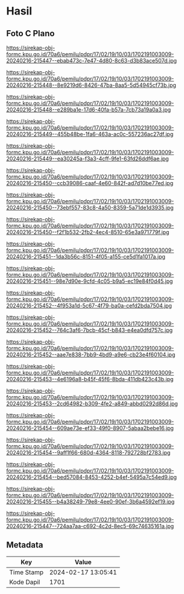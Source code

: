 # Hasil

## Foto C Plano

https://sirekap-obj-formc.kpu.go.id/70a6/pemilu/pdpr/17/02/19/10/03/1702191003009-20240216-215447--ebab473c-7e47-4d80-8c63-d3b83ace507d.jpg

https://sirekap-obj-formc.kpu.go.id/70a6/pemilu/pdpr/17/02/19/10/03/1702191003009-20240216-215448--8e9219d6-8426-47ba-8aa5-5d54945cf73b.jpg

https://sirekap-obj-formc.kpu.go.id/70a6/pemilu/pdpr/17/02/19/10/03/1702191003009-20240216-215448--e289ba1e-17d6-40fa-b57a-7cb73a19a0a3.jpg

https://sirekap-obj-formc.kpu.go.id/70a6/pemilu/pdpr/17/02/19/10/03/1702191003009-20240216-215449--455b48be-1fa6-463a-ac0c-557236ac27df.jpg

https://sirekap-obj-formc.kpu.go.id/70a6/pemilu/pdpr/17/02/19/10/03/1702191003009-20240216-215449--ea30245a-f3a3-4cff-9fe1-63fd26ddf6ae.jpg

https://sirekap-obj-formc.kpu.go.id/70a6/pemilu/pdpr/17/02/19/10/03/1702191003009-20240216-215450--ccb39086-caaf-4e60-842f-ad7d10be77ed.jpg

https://sirekap-obj-formc.kpu.go.id/70a6/pemilu/pdpr/17/02/19/10/03/1702191003009-20240216-215450--73ebf557-83c8-4a50-8359-5a71de1d3935.jpg

https://sirekap-obj-formc.kpu.go.id/70a6/pemilu/pdpr/17/02/19/10/03/1702191003009-20240216-215450--f2f1b532-2fb2-4ec4-8510-65e3a971779f.jpg

https://sirekap-obj-formc.kpu.go.id/70a6/pemilu/pdpr/17/02/19/10/03/1702191003009-20240216-215451--1da3b56c-8151-4f05-a155-ce5d1fa1017a.jpg

https://sirekap-obj-formc.kpu.go.id/70a6/pemilu/pdpr/17/02/19/10/03/1702191003009-20240216-215451--98e7d90e-9cfd-4c05-b9a5-ec19e84f0d45.jpg

https://sirekap-obj-formc.kpu.go.id/70a6/pemilu/pdpr/17/02/19/10/03/1702191003009-20240216-215452--4f953a1d-5c67-4f79-ba0a-cefd2bda7504.jpg

https://sirekap-obj-formc.kpu.go.id/70a6/pemilu/pdpr/17/02/19/10/03/1702191003009-20240216-215452--764c3af6-7bcb-45cf-b843-e4ea0dfd757c.jpg

https://sirekap-obj-formc.kpu.go.id/70a6/pemilu/pdpr/17/02/19/10/03/1702191003009-20240216-215452--aae7e838-7bb9-4bd9-a9e6-cb23e4f60104.jpg

https://sirekap-obj-formc.kpu.go.id/70a6/pemilu/pdpr/17/02/19/10/03/1702191003009-20240216-215453--4e6196a8-b45f-45f6-8bda-411db423c43b.jpg

https://sirekap-obj-formc.kpu.go.id/70a6/pemilu/pdpr/17/02/19/10/03/1702191003009-20240216-215453--2cd64982-b309-4fe2-a849-abbd0292d86d.jpg

https://sirekap-obj-formc.kpu.go.id/70a6/pemilu/pdpr/17/02/19/10/03/1702191003009-20240216-215454--609ae73e-ef33-49f0-8907-5abaa2bebe16.jpg

https://sirekap-obj-formc.kpu.go.id/70a6/pemilu/pdpr/17/02/19/10/03/1702191003009-20240216-215454--9aff1f66-680d-4364-8118-792728bf2783.jpg

https://sirekap-obj-formc.kpu.go.id/70a6/pemilu/pdpr/17/02/19/10/03/1702191003009-20240216-215454--bed57084-8453-4252-b4ef-5495a7c54ed9.jpg

https://sirekap-obj-formc.kpu.go.id/70a6/pemilu/pdpr/17/02/19/10/03/1702191003009-20240216-215455--b4a38249-79e8-4ee0-90ef-3b6a4592ef19.jpg

https://sirekap-obj-formc.kpu.go.id/70a6/pemilu/pdpr/17/02/19/10/03/1702191003009-20240216-215447--724aa7aa-c692-4c2d-8ec5-69c74635161a.jpg


## Metadata

| Key        | Value               |
| ---------- | ------------------- |
| Time Stamp | 2024-02-17 13:05:41 |
| Kode Dapil | 1701                |




